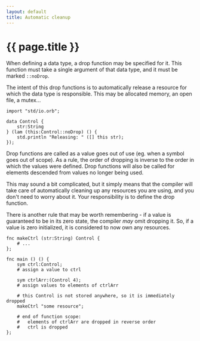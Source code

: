 ```yaml
---
layout: default
title: Automatic cleanup
---
```

# {{ page.title }}

When defining a data type, a drop function may be specified for it. This function must take a single argument of that data type, and it must be marked `::noDrop`.

The intent of this drop functions is to automatically release a resource for which the data type is responsible. This may be allocated memory, an open file, a mutex...

```
import "std/io.orb";

data Control {
    str:String
} (lam (this:Control::noDrop) () {
    std.println "Releasing: " ([] this str);
});
```

Drop functions are called as a value goes out of use (eg. when a symbol goes out of scope). As a rule, the order of dropping is inverse to the order in which the values were defined. Drop functions will also be called for elements descended from values no longer being used.

This may sound a bit complicated, but it simply means that the compiler will take care of automatically cleaning up any resources you are using, and you don't need to worry about it. Your responsibility is to define the drop function.

There is another rule that may be worth remembering - if a value is guaranteed to be in its zero state, the compiler *may* omit dropping it. So, if a value is zero initialized, it is considered to now own any resources.

```
fnc makeCtrl (str:String) Control {
    # ...
};

fnc main () () {
    sym ctrl:Control;
    # assign a value to ctrl

    sym ctrlArr:(Control 4);
    # assign values to elements of ctrlArr

    # this Control is not stored anywhere, so it is immediately dropped
    makeCtrl "some resource";

    # end of function scope:
    #   elements of ctrlArr are dropped in reverse order
    #   ctrl is dropped
};
```